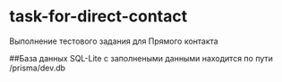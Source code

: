 # task-for-direct-contact
Выполнение тестового задания для Прямого контакта

##База данных SQL-Lite с заполнеными данными находится по пути /prisma/dev.db
